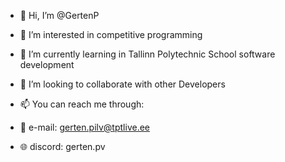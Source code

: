 - 👋 Hi, I’m @GertenP
- 👀 I’m interested in competitive programming
- 🌱 I’m currently learning in Tallinn Polytechnic School software development
- 💞️ I’m looking to collaborate with other Developers


- 📫 You can reach me through:
- 📧 e-mail: gerten.pilv@tptlive.ee
- 🌐 discord: gerten.pv
